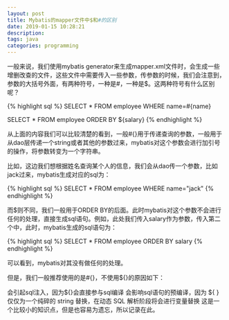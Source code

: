 ```yaml
---
layout: post
title: Mybatis的mapper文件中$和#的区别
date: 2019-01-15 10:28:21
description: 
tags: java
categories: programming
---
```


一般来说，我们使用mybatis generator来生成mapper.xml文件时，会生成一些增删改查的文件，这些文件中需要传入一些参数，传参数的时候，我们会注意到，参数的大括号外面，有两种符号，一种是#，一种是$。这两种符号有什么区别呢？

{% highlight sql %}
SELECT * FROM employee WHERE name=#{name}

SELECT * FROM employee ORDER BY ${salary}
{% endhighlight %}

从上面的内容我们可以比较清楚的看到，一般#{}用于传递查询的参数，一般用于从dao层传递一个string或者其他的参数过来，mybatis对这个参数会进行加引号的操作，将参数转变为一个字符串。

比如，这边我们想根据姓名查询某个人的信息，我们会从dao传一个参数，比如jack过来，mybatis生成对应的sql为：

{% highlight sql %}
SELECT * FROM employee WHERE name="jack"
{% endhighlight %}

而$则不同，我们一般用于ORDER BY的后面。此时mybatis对这个参数不会进行任何的处理，直接生成sql语句。例如，此处我们传入salary作为参数，传入第二个中，此时，mybatis生成的sql语句为：

{% highlight sql %}
SELECT * FROM employee ORDER BY salary
{% endhighlight %}

可以看到，mybatis对其没有做任何的处理。

但是，我们一般推荐使用的是#{}，不使用${}的原因如下：

会引起sql注入，因为${}会直接参与sql编译
会影响sql语句的预编译，因为 ${ } 仅仅为一个纯碎的 string 替换，在动态 SQL 解析阶段将会进行变量替换
这是一个比较小的知识点，但是也容易为遗忘，所以记录在此。
